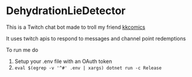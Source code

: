 # DehydrationLieDetector

This is a Twitch chat bot made to troll my friend [kkcomics](https://www.twitch.tv/kkcomics)

It uses twitch apis to respond to messages and channel point redemptions

To run me do
1. Setup your .env file with an OAuth token
2. `eval $(egrep -v '^#' .env | xargs) dotnet run -c Release`
